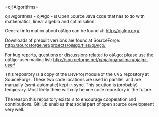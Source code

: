 =oj! Algorithms=

oj! Algorithms - ojAlgo - is Open Source Java code that has to do with mathematics, linear algebra and optimisation.

General information about ojAlgo can be found at: http://ojalgo.org/

Downloads of prebuilt versions are found at SourceForge: http://sourceforge.net/projects/ojalgo/files/ojAlgo/

For bug reports, questions or discussions related to ojAlgo; please use the ojAlgo-user mailing list: http://sourceforge.net/p/ojalgo/mailman/ojalgo-user/

This repository is a copy of the DevProj module of the CVS repository at SourceForge. These two code locations are used in parallel, and are manually (semi-automatic) kept in sync. This solution is (probably) temporary. Most likely there will only be one code repository in the future.

The reason this repository exists is to encourage cooperation and contributions. GitHub enables that social part of open source development very well.
